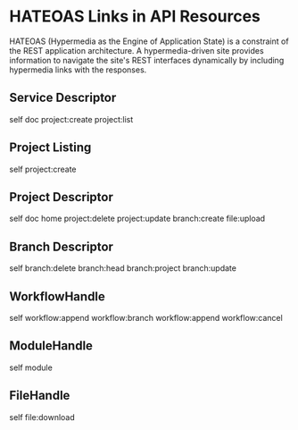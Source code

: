 HATEOAS Links in API Resources
==============================

HATEOAS (Hypermedia as the Engine of Application State) is a constraint of the REST application architecture. A hypermedia-driven site provides information to navigate the site's REST interfaces dynamically by including hypermedia links with the responses.


Service Descriptor
------------------

self
doc
project:create
project:list



Project Listing
---------------

self
project:create



Project Descriptor
------------------

self
doc
home
project:delete
project:update
branch:create
file:upload



Branch Descriptor
-----------------

self
branch:delete
branch:head
branch:project
branch:update



WorkflowHandle
--------------
self
workflow:append
workflow:branch
workflow:append
workflow:cancel



ModuleHandle
------------
self
module


FileHandle
----------

self
file:download
